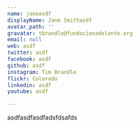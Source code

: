 ```yaml
---
name: janeasdf
displayName: Jane Smithasdf
avatar_path: ''
gravatar: tbrandle@fundacionadelante.org
email: null
web: asdf
twitter: asdf
facebook: asdf
github: asdf
instagram: Tim Brandle
flickr: Colorado
linkedin: asdf
youtube: asdf

---
```

<p>asdfasdfasdfadsfdsafds</p>
